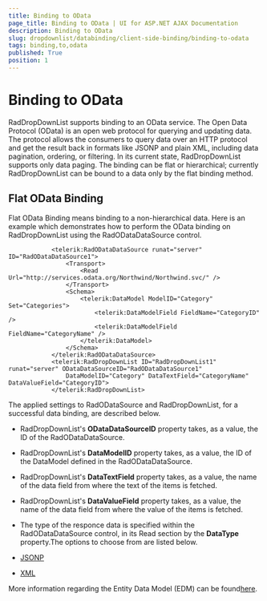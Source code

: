 ```yaml
---
title: Binding to OData
page_title: Binding to OData | UI for ASP.NET AJAX Documentation
description: Binding to OData
slug: dropdownlist/databinding/client-side-binding/binding-to-odata
tags: binding,to,odata
published: True
position: 1
---
```


# Binding to OData



RadDropDownList supports binding to an OData service. The Open Data Protocol (OData) is an open web protocol for querying and updating data. The protocol allows the consumers to query data over an HTTP protocol and get the result back in formats like JSONP and plain XML, including data pagination, ordering, or filtering. In its current state, RadDropDownList supports only data paging. The binding can be flat or hierarchical; currently RadDropDownList can be bound to a data only by the flat binding method.

## Flat OData Binding

Flat OData Binding means binding to a non-hierarchical data. Here is an example which demonstrates how to perform the OData binding on RadDropDownList using the RadODataDataSource control.

````ASPNET
	        <telerik:RadODataDataSource runat="server" ID="RadODataDataSource1">
	            <Transport>
	                <Read Url="http://services.odata.org/Northwind/Northwind.svc/" />
	            </Transport>
	            <Schema>
	                <telerik:DataModel ModelID="Category" Set="Categories">
	                    <telerik:DataModelField FieldName="CategoryID" />
	                    <telerik:DataModelField FieldName="CategoryName" />
	                </telerik:DataModel>
	            </Schema>
	        </telerik:RadODataDataSource>
	        <telerik:RadDropDownList ID="RadDropDownList1" runat="server" ODataDataSourceID="RadODataDataSource1"
	            DataModelID="Category" DataTextField="CategoryName" DataValueField="CategoryID">
	        </telerik:RadDropDownList>
````



The applied settings to RadODataSource and RadDropDownList, for a successful data binding, are described below.

* RadDropDownList's __ODataDataSourceID__ property takes, as a value, the ID of the RadODataDataSource.

* RadDropDownList's __DataModelID__ property takes, as a value, the ID of the DataModel defined in the RadODataDataSource.

* RadDropDownList's __DataTextField__ property takes, as a value, the name of the data field from where the text of the items is fetched.

* RadDropDownList's __DataValueField__ property takes, as a value, the name of the data field from where the value of the items is fetched.

* The type of the responce data is specified within the RadODataDataSource control, in its Read section by the __DataType__ property.The options to choose from are listed below.

* [JSONP](http://en.wikipedia.org/wiki/JSONP)

* [XML](http://en.wikipedia.org/wiki/XML)

More information regarding the Entity Data Model (EDM) can be found[here](http://www.odata.org/developers/protocols/overview).
